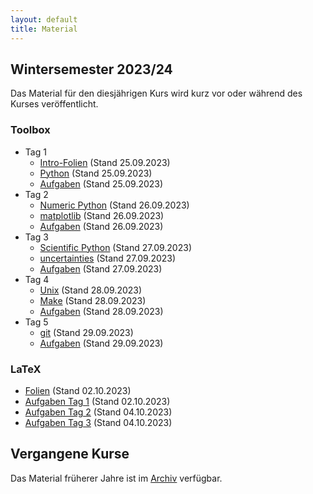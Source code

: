 ```yaml
---
layout: default
title: Material
---
```



## Wintersemester 2023/24

Das Material für den diesjährigen Kurs wird kurz vor oder während des
Kurses veröffentlicht.

### Toolbox
- Tag 1
    - [Intro-Folien](files/archive/2023/intro.pdf) (Stand 25.09.2023)
    - [Python](files/archive/2023/python.html) (Stand 25.09.2023)
    - [Aufgaben](files/archive/2023/exercises-toolbox-1.zip) (Stand 25.09.2023)
- Tag 2
    - [Numeric Python](files/archive/2023/numeric-python.html) (Stand 26.09.2023)
    - [matplotlib](files/archive/2023/matplotlib.html) (Stand 26.09.2023)
    - [Aufgaben](files/archive/2023/exercises-toolbox-2.zip) (Stand 26.09.2023)
- Tag 3
    - [Scientific Python](files/archive/2023/scientific-python.html) (Stand 27.09.2023)
    - [uncertainties](files/archive/2023/uncertainties.html) (Stand 27.09.2023)
    - [Aufgaben](files/archive/2023/exercises-toolbox-3.zip) (Stand 27.09.2023)
- Tag 4
    - [Unix](files/archive/2023/unix.pdf) (Stand 28.09.2023)
    - [Make](files/archive/2023/make.pdf) (Stand 28.09.2023)
    - [Aufgaben](files/archive/2023/exercises-toolbox-4.zip) (Stand 28.09.2023)
- Tag 5
    - [git](files/archive/2023/git.pdf) (Stand 29.09.2023)
    - [Aufgaben](files/archive/2023/exercises-toolbox-5.zip) (Stand 29.09.2023)

### LaTeX
- [Folien](files/archive/2023/latex.pdf) (Stand 02.10.2023)
- [Aufgaben Tag 1](files/archive/2023/exercises-latex-1.zip) (Stand 02.10.2023)
- [Aufgaben Tag 2](files/archive/2023/exercises-latex-2.zip) (Stand 04.10.2023)
- [Aufgaben Tag 3](files/archive/2023/exercises-latex-3.zip) (Stand 04.10.2023)

<!--
- [Aufgaben Tag 4](files/archive/2022/exercises-latex-4.zip) (Stand 07.10.2022)
- [LaTeX Vorlage für Protokolle](files/archive/2022/latex-template.zip) (Stand 07.10.2022)
-->

## Vergangene Kurse

Das Material früherer Jahre ist im [Archiv](archive.html) verfügbar.
